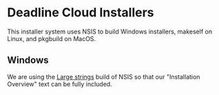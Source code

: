 # Deadline Cloud Installers

This installer system uses NSIS to build Windows installers, makeself on Linux, and pkgbuild on MacOS.


## Windows
We are using the [Large strings](https://nsis.sourceforge.io/Special_Builds#Large_strings) build of NSIS so that our "Installation Overview" text can be fully included. 